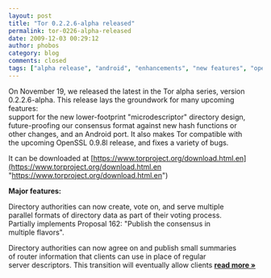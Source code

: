 ```yaml
---
layout: post
title: "Tor 0.2.2.6-alpha released"
permalink: tor-0226-alpha-released
date: 2009-12-03 00:29:12
author: phobos
category: blog
comments: closed
tags: ["alpha release", "android", "enhancements", "new features", "openssl"]
---
```


On November 19, we released the latest in the Tor alpha series, version 0.2.2.6-alpha. This release lays the groundwork for many upcoming features:  
 support for the new lower-footprint "microdescriptor" directory design,  
 future-proofing our consensus format against new hash functions or  
 other changes, and an Android port. It also makes Tor compatible with  
 the upcoming OpenSSL 0.9.8l release, and fixes a variety of bugs.

It can be downloaded at [https://www.torproject.org/download.html.en](https://www.torproject.org/download.html.en "https://www.torproject.org/download.html.en")

**Major features:**

Directory authorities can now create, vote on, and serve multiple  
 parallel formats of directory data as part of their voting process.  
 Partially implements Proposal 162: "Publish the consensus in  
 multiple flavors".

Directory authorities can now agree on and publish small summaries  
 of router information that clients can use in place of regular  
 server descriptors. This transition will eventually allow clients [**read more »**](https://blog.torproject.org/blog/tor-0226-alpha-released)
